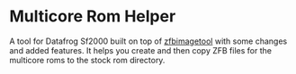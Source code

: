 # Multicore Rom Helper
A tool for Datafrog Sf2000 built on top of  <a href="https://github.com/SpardaHunter/ZFBimagesToolSparda/releases/tag/ZFBimagesToolSparda">zfbimagetool</a> with some changes and added features. It helps you create and then copy ZFB files for the multicore roms to the stock rom directory.
